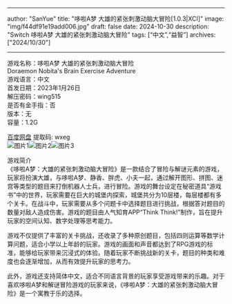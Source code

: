 
---
author: "SanYue"
title: "哆啦A梦 大雄的紧张刺激动脑大冒险[1.0.3|XCI]"
image: "img/f44df91e19add006.jpg"
draft: false
date: 2024-10-30
description: "Switch 哆啦A梦 大雄的紧张刺激动脑大冒险"
tags: [“中文”,“益智”]
archives: ["2024/10/30"]

---

游戏名称：哆啦A梦 大雄的紧张刺激动脑大冒险   
Doraemon Nobita's Brain Exercise Adventure    
游戏语言：中文  
首发日期：2023年1月26日  
解压密码：wing515  
是否有金手指：否  
版本：无   
容量：1.2G

[百度网盘](https://pan.baidu.com/s/1v2UThjXZNPlzehIEod5S8g) 提取码: wxeg  
![图片1](img/659111917c84ab.jpg)![图片2](img/00294b555961ae37.jpg)![图片3](img/2280cc2f163fc33.jpg)  

游戏简介  
《哆啦A梦：大雄的紧张刺激动脑大冒险》是一款结合了冒险与解谜元素的游戏，玩家将扮演大雄，与哆啦A梦、静香、胖虎、小夫一起，通过解开图形、拼图、迷宫等类型的题目来打倒机器人士兵，进行冒险。游戏的舞台设定在秘密道具“游戏书”中的世界，玩家需要在巨大的城堡内探索，城堡共分为10层楼，每层楼都有多个关卡。在战斗中，玩家需要从多个问题卡中选择题目进行挑战，根据答对题目的数量对敌人造成伤害。游戏的题目由人气知育APP“Think Think!”制作，旨在提升玩家的空间认知、数字处理等思考能力。

游戏不仅提供了丰富的关卡挑战，还收录了多种原创题目，包括四则运算等数学计算问题，适合小学以上年龄的玩家。游戏的画面和声音都达到了RPG游戏的标准，能够给玩家带来沉浸式的体验。随着玩家不断挑战新的关卡，题目的种类和难度也会逐渐增加，从而有效提升玩家的思考力。

此外，游戏还支持简体中文，适合不同语言背景的玩家享受游戏带来的乐趣。对于喜欢哆啦A梦和解谜冒险游戏的玩家来说，《哆啦A梦：大雄的紧张刺激动脑大冒险》是一个寓教于乐的选择。
